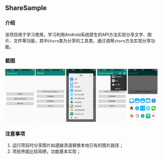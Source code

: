 ## ShareSample

### 介绍
该项目用于学习使用，学习利用Android系统原生的API方法实现分享文字、图片、文件等功能，其中`Share`类为分享的工具类，通过调用`share`方法实现分享功能。

### 截图
![截图](./resources/screenshots/截图.jpg)


### 注意事项
1. 运行项目时分享图片如遇崩溃请替换本地已有的图片路径；
2. 项目界面比较简陋，功能基本实现；